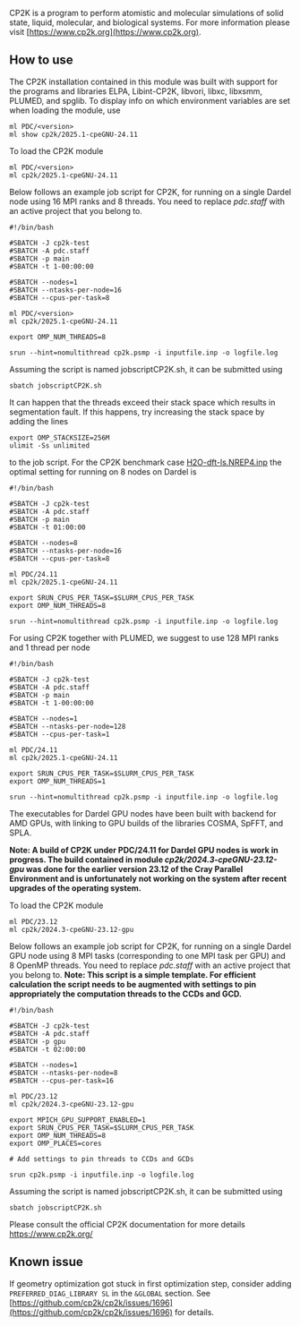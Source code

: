 CP2K is a program to perform atomistic and molecular simulations of solid state, liquid, molecular, and biological systems. For more information please visit [https://www.cp2k.org](https://www.cp2k.org).

## How to use

The CP2K installation contained in this module was built with support for the programs and libraries ELPA, Libint-CP2K, libvori, libxc, libxsmm, PLUMED, and spglib.
To display info on which environment variables are set when loading the module, use
```
ml PDC/<version>
ml show cp2k/2025.1-cpeGNU-24.11
```
To load the CP2K module
```
ml PDC/<version>
ml cp2k/2025.1-cpeGNU-24.11
```
Below follows an example job script for CP2K, for running on a single Dardel node using 16 MPI ranks and 8 threads.
You need to replace *pdc.staff* with an active project that you belong to.

```
#!/bin/bash

#SBATCH -J cp2k-test
#SBATCH -A pdc.staff
#SBATCH -p main
#SBATCH -t 1-00:00:00

#SBATCH --nodes=1
#SBATCH --ntasks-per-node=16
#SBATCH --cpus-per-task=8

ml PDC/<version>
ml cp2k/2025.1-cpeGNU-24.11

export OMP_NUM_THREADS=8

srun --hint=nomultithread cp2k.psmp -i inputfile.inp -o logfile.log
```

Assuming the script is named jobscriptCP2K.sh, it can be submitted using
```
sbatch jobscriptCP2K.sh
```

It can happen that the threads exceed their stack space which results in segmentation fault. If this happens,
try increasing the stack space by adding the lines
```
export OMP_STACKSIZE=256M
ulimit -Ss unlimited
```
to the job script.
For the CP2K benchmark case [H2O-dft-ls.NREP4.inp](https://github.com/cp2k/cp2k/blob/master/benchmarks/QS_DM_LS/H2O-dft-ls.NREP4.inp)
the optimal setting for running on 8 nodes on Dardel is

```
#!/bin/bash

#SBATCH -J cp2k-test
#SBATCH -A pdc.staff
#SBATCH -p main
#SBATCH -t 01:00:00

#SBATCH --nodes=8
#SBATCH --ntasks-per-node=16
#SBATCH --cpus-per-task=8

ml PDC/24.11
ml cp2k/2025.1-cpeGNU-24.11

export SRUN_CPUS_PER_TASK=$SLURM_CPUS_PER_TASK
export OMP_NUM_THREADS=8

srun --hint=nomultithread cp2k.psmp -i inputfile.inp -o logfile.log
```

For using CP2K together with PLUMED, we suggest to use 128 MPI ranks and 1 thread per node

```
#!/bin/bash

#SBATCH -J cp2k-test
#SBATCH -A pdc.staff
#SBATCH -p main
#SBATCH -t 1-00:00:00

#SBATCH --nodes=1
#SBATCH --ntasks-per-node=128
#SBATCH --cpus-per-task=1

ml PDC/24.11
ml cp2k/2025.1-cpeGNU-24.11

export SRUN_CPUS_PER_TASK=$SLURM_CPUS_PER_TASK
export OMP_NUM_THREADS=1

srun --hint=nomultithread cp2k.psmp -i inputfile.inp -o logfile.log
```

The executables for Dardel GPU nodes have been built with backend for AMD GPUs, with linking to GPU builds of the libraries COSMA, SpFFT, and SPLA.

**Note: A build of CP2K under PDC/24.11 for Dardel GPU nodes is work in progress. The build contained in module *cp2k/2024.3-cpeGNU-23.12-gpu* was done for the earlier version 23.12 of the Cray Parallel Environment and is unfortunately not working on the system after recent upgrades of the operating system.**

To load the CP2K module

```
ml PDC/23.12
ml cp2k/2024.3-cpeGNU-23.12-gpu
```

Below follows an example job script for CP2K, for running on a single Dardel GPU node
using 8 MPI tasks (corresponding to one MPI task per GPU) and 8 OpenMP threads.
You need to replace *pdc.staff* with an active project that you belong to.
**Note: This script is a simple template. For efficient calculation the script needs to
be augmented with settings to pin appropriately the computation threads to the CCDs
and GCD.**

```
#!/bin/bash

#SBATCH -J cp2k-test
#SBATCH -A pdc.staff
#SBATCH -p gpu
#SBATCH -t 02:00:00

#SBATCH --nodes=1
#SBATCH --ntasks-per-node=8
#SBATCH --cpus-per-task=16

ml PDC/23.12
ml cp2k/2024.3-cpeGNU-23.12-gpu

export MPICH_GPU_SUPPORT_ENABLED=1
export SRUN_CPUS_PER_TASK=$SLURM_CPUS_PER_TASK
export OMP_NUM_THREADS=8
export OMP_PLACES=cores

# Add settings to pin threads to CCDs and GCDs

srun cp2k.psmp -i inputfile.inp -o logfile.log
```

Assuming the script is named jobscriptCP2K.sh, it can be submitted using
```
sbatch jobscriptCP2K.sh
```

Please consult the official CP2K documentation for more details
https://www.cp2k.org/

## Known issue
If geometry optimization got stuck in first optimization step, consider adding
``PREFERRED_DIAG_LIBRARY SL``
in the ``&GLOBAL`` section.
See [https://github.com/cp2k/cp2k/issues/1696](https://github.com/cp2k/cp2k/issues/1696) for details.
